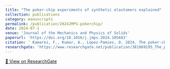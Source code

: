 ```yaml
---
title: "The poker-chip experiments of synthetic elastomers explained"
collection: publications
category: manuscripts
permalink: /publication/2024JMPS-pokerchip/
date: 2024-07-1
venue: 'Journal of the Mechanics and Physics of Solids'
paperurl: 'https://doi.org/10.1016/j.jmps.2024.105683'
citation: ' Kamarei, F., Kumar, A., Lopez-Pamies, O. 2024. The poker-chip experiments of synthetic elastomers explained. Journal of the Mechanics and Physics of Solids 188, 105683.'
researchgate: 'https://www.researchgate.net/publication/381869195_The_poker-chip_experiments_of_synthetic_elastomers_explained'
---
```

[🔗 View on ResearchGate](https://www.researchgate.net/publication/381869195_The_poker-chip_experiments_of_synthetic_elastomers_explained)
